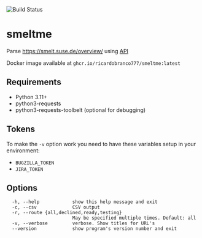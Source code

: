 ![Build Status](https://github.com/ricardobranco777/smeltme/actions/workflows/ci.yml/badge.svg)

# smeltme

Parse https://smelt.suse.de/overview/ using [API](https://tools.io.suse.de/smelt/user/api/index.html)

Docker image available at `ghcr.io/ricardobranco777/smeltme:latest`

## Requirements

- Python 3.11+
- python3-requests
- python3-requests-toolbelt (optional for debugging)

## Tokens

To make the `-v` option work you need to have these variables setup in your environment:

- `BUGZILLA_TOKEN`
- `JIRA_TOKEN`

## Options

```
  -h, --help            show this help message and exit
  -c, --csv             CSV output
  -r, --route {all,declined,ready,testing}
                        May be specified multiple times. Default: all
  -v, --verbose         verbose. Show titles for URL's
  --version             show program's version number and exit
```
